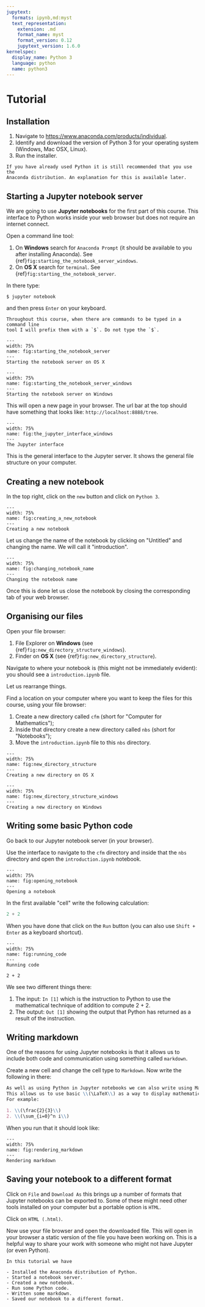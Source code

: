 ```yaml
---
jupytext:
  formats: ipynb,md:myst
  text_representation:
    extension: .md
    format_name: myst
    format_version: 0.12
    jupytext_version: 1.6.0
kernelspec:
  display_name: Python 3
  language: python
  name: python3
---
```


# Tutorial

## Installation

1. Navigate to <https://www.anaconda.com/products/individual>.
2. Identify and download the version of Python 3 for your operating system
   (Windows, Mac OSX, Linux).
3. Run the installer.

```{warning}
If you have already used Python it is still recommended that you use the
Anaconda distribution. An explanation for this is available later.
```

## Starting a Jupyter notebook server

We are going to use **Jupyter notebooks** for the first part of this course.
This interface to Python works inside your web browser but does not require an
internet connect.

Open a command line tool:

1. On **Windows** search for `Anaconda Prompt` (it should be available to you
   after installing Anaconda). See
   {ref}`fig:starting_the_notebook_server_windows`.
2. On **OS X** search for `terminal`. See
   {ref}`fig:starting_the_notebook_server`.


In there type:

    $ jupyter notebook

and then press `Enter` on your keyboard.

```{tip}
Throughout this course, when there are commands to be typed in a command line
tool I will prefix them with a `$`. Do not type the `$`.
```

```{figure} ./img/starting_the_notebook_server/main.png
---
width: 75%
name: fig:starting_the_notebook_server
---
Starting the notebook server on OS X
```

```{figure} ./img/starting_the_notebook_server_windows/main.png
---
width: 75%
name: fig:starting_the_notebook_server_windows
---
Starting the notebook server on Windows
```

This will open a new page in your browser. The url bar at the top should have
something that looks like: `http://localhost:8888/tree`.

```{figure} ./img/the_jupyter_interface/main.png
---
width: 75%
name: fig:the_jupyter_interface_windows
---
The Jupyter interface
```

This is the general interface to the Jupyter server. It shows the general file
structure on your computer.

## Creating a new notebook

In the top right, click on the `new` button and click on `Python 3`.

```{figure} ./img/creating_a_new_notebook/main.png
---
width: 75%
name: fig:creating_a_new_notebook
---
Creating a new notebook
```

Let us change the name of the notebook by clicking on "Untitled" and changing
the name. We will call it "introduction".

```{figure} ./img/changing_notebook_name/main.png
---
width: 75%
name: fig:changing_notebook_name
---
Changing the notebook name
```

Once this is done let us close the notebook by closing the corresponding tab of your web browser.

## Organising our files

Open your file browser:

1. File Explorer on **Windows** (see {ref}`fig:new_directory_structure_windows`).
2. Finder on **OS X** (see {ref}`fig:new_directory_structure`).

Navigate to where your notebook is (this might not be immediately evident): you
should see a `introduction.ipynb` file.

Let us rearrange things.

Find a location on your computer where you want to keep the files for this
course, using your file browser:

1. Create a new directory called `cfm` (short for "Computer for Mathematics");
2. Inside that directory create a new directory called `nbs` (short for
   "Notebooks");
3. Move the `introduction.ipynb` file to this `nbs` directory.

```{figure} ./img/new_directory_structure/main.png
---
width: 75%
name: fig:new_directory_structure
---
Creating a new directory on OS X
```

```{figure} ./img/new_directory_structure_windows/main.png
---
width: 75%
name: fig:new_directory_structure_windows
---
Creating a new directory on Windows
```

## Writing some basic Python code

Go back to our Jupyter notebook server (in your browser).

Use the interface to navigate to the `cfm` directory and inside that the `nbs`
directory and open the `introduction.ipynb` notebook.

```{figure} ./img/opening_notebook/main.png
---
width: 75%
name: fig:opening_notebook
---
Opening a notebook
```

In the first available "cell" write the following calculation:

```python
2 + 2
```

When you have done that click on the `Run` button (you can also use `Shift +
Enter` as a keyboard shortcut).

```{figure} ./img/running_code/main.png
---
width: 75%
name: fig:running_code
---
Running code
```

```{code-cell} ipython3
2 + 2
```

We see two different things there:

1. The input: `In [1]` which is the instruction to Python to use the
   mathematical technique of addition to compute 2 + 2.
2. The output: `Out [1]` showing the output that Python has returned as a result
   of the instruction.


## Writing markdown

One of the reasons for using Jupyter notebooks is that it allows us to include
both code and communication using something called `markdown`.

Create a new cell and change the cell type to `Markdown`. Now write the
following in there:

```md
As well as using Python in Jupyter notebooks we can also write using Markdown.
This allows us to use basic \\(\LaTeX\\) as a way to display mathematics.
For example:

1. \\(\frac{2}{3}\\)
2. \\(\sum_{i=0}^n i\\)

```

When you run that it should look like:

```{figure} ./img/rendering_markdown/main.png
---
width: 75%
name: fig:rendering_markdown
---
Rendering markdown
```

## Saving your notebook to a different format

Click on `File` and `Download As` this brings up a number of formats that
Jupyter notebooks can be exported to. Some of these might need other tools
installed on your computer but a portable option is `HTML`.

Click on `HTML (.html)`.

Now use your file browser and open the downloaded file. This will open in your
browser a static version of the file you have been working on. This is a helpful
way to share your work with someone who might not have Jupyter (or even Python).

```{important}
In this tutorial we have

- Installed the Anaconda distribution of Python.
- Started a notebook server.
- Created a new notebook.
- Run some Python code.
- Written some markdown.
- Saved our notebook to a different format.
```
